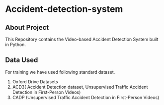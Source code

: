 # Accident-detection-system

## About Project
This Repository contains the Video-based Accident Detection System built in Python.

## Data Used 

For training we have used following standard dataset.
1) Oxford Drive Datasets
2) ACD3( Accident Detection dataset, Unsupervised Traffic Accident Detection in First-Person Videos)
3) CADP (Unsupervised Traffic Accident Detection in First-Person Videos)
